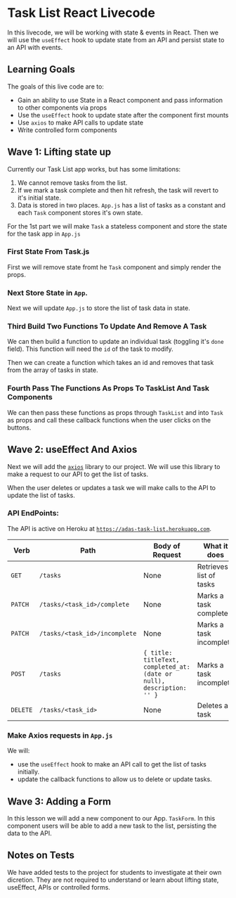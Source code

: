 # Task List React Livecode

In this livecode, we will be working with state & events in React.  Then we will use the `useEffect` hook to update state from an API and persist state to an API with events.

## Learning Goals

The goals of this live code are to:

- Gain an ability to use State in a React component and pass information to other components via props
- Use the `useEffect` hook to update state after the component first mounts
- Use `axios` to make API calls to update state
- Write controlled form components

## Wave 1:  Lifting state up

Currently our Task List app works, but has some limitations:

1.  We cannot remove tasks from the list.
1.  If we mark a task complete and then hit refresh, the task will revert to it's initial state.
1.  Data is stored in two places.  `App.js` has a list of tasks as a constant and each `Task` component stores it's own state.

For the 1st part we will make `Task` a stateless component and store the state for the task app in `App.js`

### First State From Task.js

First we will remove state fromt he `Task` component and simply render the props.

### Next Store State in `App`.

Next we will update `App.js` to store the list of task data in state.  

### Third Build Two Functions To Update And Remove A Task

We can then build a function to update an individual task (toggling it's `done` field).  This function will need the `id` of the task to modify.

Then we can create a function which takes an id and removes that task from the array of tasks in state.

### Fourth Pass The Functions As Props To TaskList And Task Components

We can then pass these functions as props through `TaskList` and into `Task` as props and call these callback functions when the user clicks on the buttons.

## Wave 2:  useEffect And Axios

Next we will add the [`axios`](https://github.com/axios/axios) library to our project.  We will use this library to make a request to our API to get the list of tasks.

When the user deletes or updates a task we will make calls to the API to update the list of tasks.

### API EndPoints:

The API is active on Heroku at [`https://adas-task-list.herokuapp.com`](https://adas-task-list.herokuapp.com).

| Verb  | Path  | Body of Request | What it does  |
|---|---|---|---|
| `GET`  | `/tasks`  | None | Retrieves a list of tasks  |
| `PATCH`  | `/tasks/<task_id>/complete`  | None  | Marks a task complete   |
| `PATCH`  | `/tasks/<task_id>/incomplete`  | None  | Marks a task incomplete   |
| `POST`  | `/tasks`  | `{ title: titleText, completed_at: (date or null), description: '' }`  | Marks a task incomplete   |
| `DELETE`  | `/tasks/<task_id>`  | None  | Deletes a task |

### Make Axios requests in `App.js`

We will:

- use the `useEffect` hook to make an API call to get the list of tasks initially.
- update the callback functions to allow us to delete or update tasks.

## Wave 3: Adding a Form

In this lesson we will add a new component to our App.  `TaskForm`.  In this component users will be able to add a new task to the list, persisting the data to the API.

## Notes on Tests

We have added tests to the project for students to investigate at their own dicretion.  They are not required to understand or learn about lifting state, useEffect, APIs or controlled forms.
